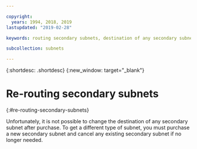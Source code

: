 ```yaml
---

copyright:
  years: 1994, 2018, 2019
lastupdated: "2019-02-28"

keywords: routing secondary subnets, destination of any secondary subnet, different type of subnet

subcollection: subnets

---
```


{:shortdesc: .shortdesc}
{:new_window: target="_blank"}

# Re-routing secondary subnets
{:#re-routing-secondary-subnets}

Unfortunately, it is not possible to change the destination of any secondary subnet after purchase. To get a different type of subnet, you must purchase a new secondary subnet and cancel any existing secondary subnet if no longer needed.
